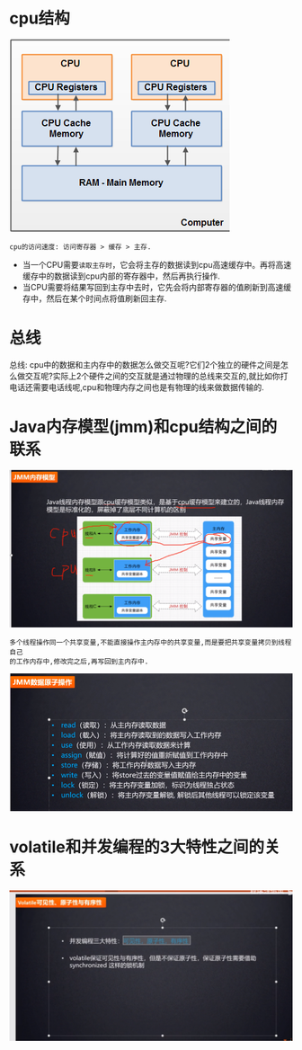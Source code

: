 # cpu结构

![](../pics/计算机硬件架构.png)

    cpu的访问速度: 访问寄存器 > 缓存 > 主存.

- 当一个CPU需要`读取主存时`，它会将主存的数据读到cpu高速缓存中。再将高速缓存中的数据读到cpu内部的寄存器中，然后再执行操作.
- 当CPU需要将结果写回到主存中去时，它先会将内部寄存器的值刷新到高速缓存中，然后在某个时间点将值刷新回主存.

# 总线

总线: cpu中的数据和主内存中的数据怎么做交互呢?它们2个独立的硬件之间是怎么做交互呢?实际上2个硬件之间的交互就是通过物理的总线来交互的,就比如你打电话还需要电话线呢,cpu和物理内存之间也是有物理的线来做数据传输的.

# Java内存模型(jmm)和cpu结构之间的联系

![](../pics/jmm内存模型.png)

    多个线程操作同一个共享变量,不能直接操作主内存中的共享变量,而是要把共享变量拷贝到线程自己
    的工作内存中,修改完之后,再写回到主内存中.

![](../pics/jmm数据8种原子操作.png)

# volatile和并发编程的3大特性之间的关系

![](../pics/并发编程的3大特性.png)